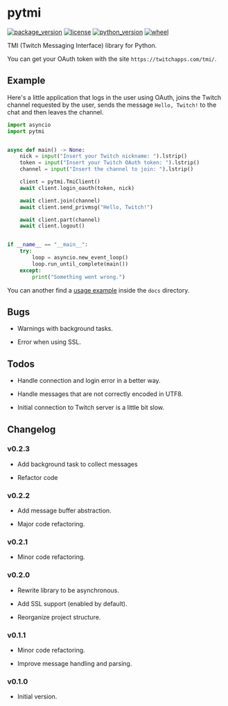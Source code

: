 # pytmi

[![package_version](https://img.shields.io/pypi/v/pytmi)](https://pypi.org/project/pytmi/)
[![license](https://img.shields.io/pypi/l/pytmi)](https://choosealicense.com/licenses/mit/#)
[![python_version](https://img.shields.io/pypi/pyversions/pytmi)](https://www.python.org/)
[![wheel](https://img.shields.io/pypi/wheel/pytmi)](https://pypi.org/project/pytmi/)

TMI (Twitch Messaging Interface) library for Python.

You can get your OAuth token with the site `https://twitchapps.com/tmi/`.

## Example

Here's a little application that logs in the user using OAuth, joins the Twitch channel requested by the user, sends the message `Hello, Twitch!` to the chat and then leaves the channel.

```python
import asyncio
import pytmi


async def main() -> None:
    nick = input("Insert your Twitch nickname: ").lstrip()
    token = input("Insert your Twitch OAuth token: ").lstrip()
    channel = input("Insert the channel to join: ").lstrip()

    client = pytmi.TmiClient()
    await client.login_oauth(token, nick)

    await client.join(channel)
    await client.send_privmsg("Hello, Twitch!")

    await client.part(channel)
    await client.logout()


if __name__ == "__main__":
    try:
        loop = asyncio.new_event_loop()
        loop.run_until_complete(main())
    except:
        print("Something went wrong.")
```

You can another find a [usage example](example2.py) inside the `docs` directory.

## Bugs

* Warnings with background tasks.

* Error when using SSL.

## Todos

* Handle connection and login error in a better way.

* Handle messages that are not correctly encoded in UTF8.

* Initial connection to Twitch server is a little bit slow.

## Changelog

### v0.2.3

* Add background task to collect messages

* Refactor code

### v0.2.2

* Add message buffer abstraction.

* Major code refactoring.

### v0.2.1

* Minor code refactoring.

### v0.2.0

* Rewrite library to be asynchronous.

* Add SSL support (enabled by default).

* Reorganize project structure.

### v0.1.1

* Minor code refactoring.

* Improve message handling and parsing.

### v0.1.0

* Initial version.
